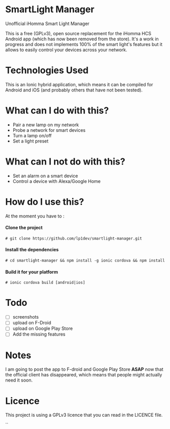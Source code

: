 # SmartLight Manager

  Unofficial iHomma Smart Light Manager

  This is a free (GPLv3), open source replacement for the iHomma HCS Android app (which has now been removed from the store).
  It's a work in progress and does not implements 100% of the smart light's features but it allows to easily control your devices across your network.
  
# Technologies Used

This is an Ionic hybrid application, which means it can be compiled for Android and iOS (and probably others that have not been tested).
  
# What can I do with this?

- Pair a new lamp on my network
- Probe a network for smart devices
- Turn a lamp on/off
- Set a light preset

# What can I not do with this?

- Set an alarm on a smart device
- Control a device with Alexa/Google Home

# How do I use this?

At the moment you have to :

#### Clone the project

`# git clone https://github.com/lp1dev/smartlight-manager.git`

#### Install the dependencies

`# cd smartlight-manager && npm install -g ionic cordova && npm install`

#### Build it for your platform

`# ionic cordova build [android|ios]`

# Todo

- [ ] screenshots
- [ ] upload on F-Droid
- [ ] upload on Google Play Store
- [ ] Add the missing features

# Notes

I am going to post the app to F-droid and Google Play Store **ASAP** now that the official client has disappeared, which means that people might actually need it soon.

# Licence
This project is using a GPLv3 licence that you can read in the LICENCE file.

``
